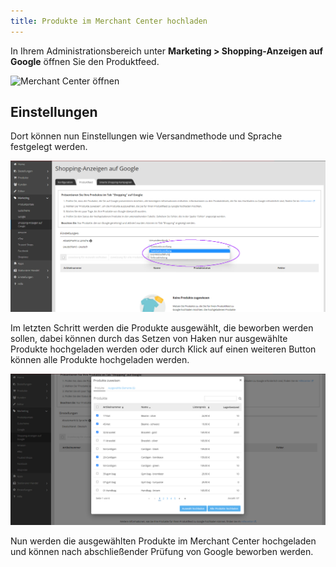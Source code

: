 ```yaml
---
title: Produkte im Merchant Center hochladen
---
```


In Ihrem Administrationsbereich unter **Marketing > Shopping-Anzeigen auf Google** öffnen Sie den Produktfeed. 

![Merchant Center öffnen](img/merchant-center-öffnen.png)

## Einstellungen

Dort können nun Einstellungen wie Versandmethode und Sprache festgelegt werden.

![Google-Merchant-Center-Übersicht](img/Produktfeed-Einstellungen.png)

Im letzten Schritt werden die Produkte ausgewählt, die beworben werden sollen, dabei können durch das Setzen von Haken nur ausgewählte Produkte hochgeladen werden oder durch Klick auf einen weiteren Button können alle Produkte hochgeladen werden.

![Google-Merchant-Center-Übersicht](img/Produktfeed-Produktupload.png)

Nun werden die ausgewählten Produkte im Merchant Center hochgeladen und können nach abschließender Prüfung von Google beworben werden.